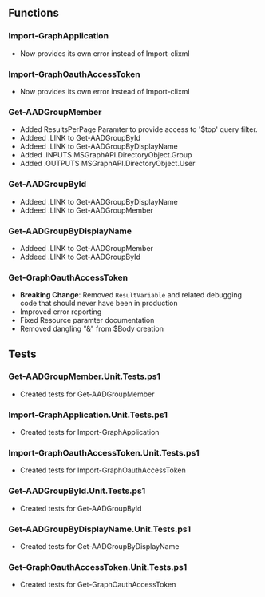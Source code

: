 ## Functions
### Import-GraphApplication
* Now provides its own error instead of Import-clixml

### Import-GraphOauthAccessToken
* Now provides its own error instead of Import-clixml

### Get-AADGroupMember
* Added ResultsPerPage Paramter to provide access to '$top' query filter.
* Addeed .LINK to Get-AADGroupById
* Addeed .LINK to Get-AADGroupByDisplayName
* Added .INPUTS MSGraphAPI.DirectoryObject.Group
* Added .OUTPUTS MSGraphAPI.DirectoryObject.User

### Get-AADGroupById
* Addeed .LINK to Get-AADGroupByDisplayName
* Addeed .LINK to Get-AADGroupMember

### Get-AADGroupByDisplayName
* Addeed .LINK to Get-AADGroupMember
* Addeed .LINK to Get-AADGroupById

### Get-GraphOauthAccessToken
* **Breaking Change**: Removed ```ResultVariable``` and related debugging code that should never have been in production
* Improved error reporting
* Fixed Resource paramter documentation
* Removed dangling "&" from $Body creation

## Tests
### Get-AADGroupMember.Unit.Tests.ps1
* Created tests for Get-AADGroupMember


### Import-GraphApplication.Unit.Tests.ps1
* Created tests for Import-GraphApplication

### Import-GraphOauthAccessToken.Unit.Tests.ps1
* Created tests for Import-GraphOauthAccessToken

### Get-AADGroupById.Unit.Tests.ps1
* Created tests for Get-AADGroupById

### Get-AADGroupByDisplayName.Unit.Tests.ps1
* Created tests for Get-AADGroupByDisplayName

### Get-GraphOauthAccessToken.Unit.Tests.ps1
* Created tests for Get-GraphOauthAccessToken